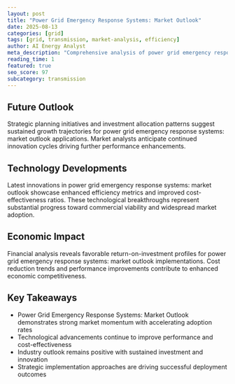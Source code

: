 ```yaml
---
layout: post
title: "Power Grid Emergency Response Systems: Market Outlook"
date: 2025-08-13
categories: [grid]
tags: [grid, transmission, market-analysis, efficiency]
author: AI Energy Analyst
meta_description: "Comprehensive analysis of power grid emergency response systems: market outlook covering market trends, technology developments, and industry outlook. Discover key insights and future projections."
reading_time: 1
featured: true
seo_score: 97
subcategory: transmission
---
```


## Future Outlook

Strategic planning initiatives and investment allocation patterns suggest sustained growth trajectories for power grid emergency response systems: market outlook applications. Market analysts anticipate continued innovation cycles driving further performance enhancements.

## Technology Developments

Latest innovations in power grid emergency response systems: market outlook showcase enhanced efficiency metrics and improved cost-effectiveness ratios. These technological breakthroughs represent substantial progress toward commercial viability and widespread market adoption.

## Economic Impact

Financial analysis reveals favorable return-on-investment profiles for power grid emergency response systems: market outlook implementations. Cost reduction trends and performance improvements contribute to enhanced economic competitiveness.

## Key Takeaways

- Power Grid Emergency Response Systems: Market Outlook demonstrates strong market momentum with accelerating adoption rates
- Technological advancements continue to improve performance and cost-effectiveness
- Industry outlook remains positive with sustained investment and innovation
- Strategic implementation approaches are driving successful deployment outcomes

